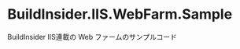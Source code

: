 BuildInsider.IIS.WebFarm.Sample
===============================

BuildInsider IIS連載の Web ファームのサンプルコード
